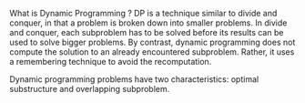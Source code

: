 What is Dynamic Programming ? 
DP is a technique similar to divide and conquer, in that a problem is broken down into smaller problems. In divide and conquer, each subproblem has to be solved before its results can be used to solve bigger problems. By contrast, dynamic programming does not compute the solution to an already encountered subproblem. Rather, it uses a remembering technique to avoid the recomputation.

Dynamic programming problems have two characteristics: optimal substructure and overlapping subproblem.
